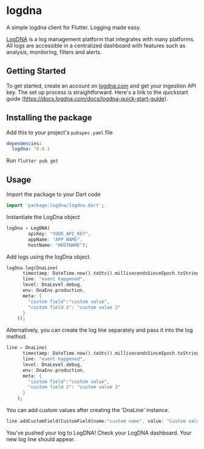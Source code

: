 # logdna

A simple logdna client for Flutter. Logging made easy.

[LogDNA](https://logdna.com) is a log management platform that integrates with many platforms. All logs are accessible in a centralized dashboard with features such as analysis, monitoring, filters and alerts.

## Getting Started

To get started, create an account on [logdna.com](https://logdna.com) and get your ingestion API key. The set up process is straightforward. Here's a link to the quickstart guide (https://docs.logdna.com/docs/logdna-quick-start-guide).

## Installing the package

Add this to your project's `pubspec.yaml` file

```yaml
dependencies:
  logdna: ^0.0.1
```

Run `flutter pub get`

## Usage

Import the package to your Dart code

```dart
import 'package:logdna/logdna.dart';
```

Instantiate the LogDna object

```dart
logDna = LogDNA(
        apiKey: "YOUR_API_KEY",
        appName: "APP_NAME",
        hostName: "HOSTNAME");
```
        
Add logs using the logDna object.

```dart
logDna.log(DnaLine(
      timestamp: DateTime.now().toUtc().millisecondsSinceEpoch.toString(),
      line: "event happened",
      level: DnaLevel.debug,
      env: DnaEnv.production,
      meta: {
        "custom field":"custom value",
        "custom field 2": "custom value 2"
      }
    ));
 ```

Alternatively, you can create the log line separately and pass it into the log method.

```dart
line = DnaLine(
      timestamp: DateTime.now().toUtc().millisecondsSinceEpoch.toString(),
      line: "event happened",
      level: DnaLevel.debug,
      env: DnaEnv.production,
      meta: {
        "custom field":"custom value",
        "custom field 2": "custom value 2"
      }
    );
```
    
 You can add custom values after creating the 'DnaLine' instance.
 
 ```dart
 line.addCustomField(CustomField(name:"custom name", value: "Custom value"));
 ```
 
You've pushed your log to LogDNA! Check your LogDNA dashboard. Your new log line should appear.
